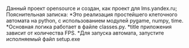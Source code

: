 Данный проект opensource и создан, как проект для lms.yandex.ru;
Пояснительная записка: 
  *Это реализация простейшего клеточного автомата на python, с использованием модулей pygame, numpy, time.
  *Основная логика работает в файле classes.py.
  *title приложения зависит от количества FPS. 
  *Для запуска автомата, запустите исполняемый файл setup.exe
